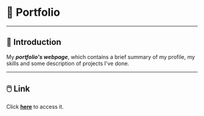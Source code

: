 # :briefcase: Portfolio
---

## :book: Introduction
My ***portfolio's webpage***, which contains a brief summary of my profile, my skills and some description of projects I've done.

---
## :computer_mouse: Link

Click **[here](https://jonviegas.github.io/)** to access it.
